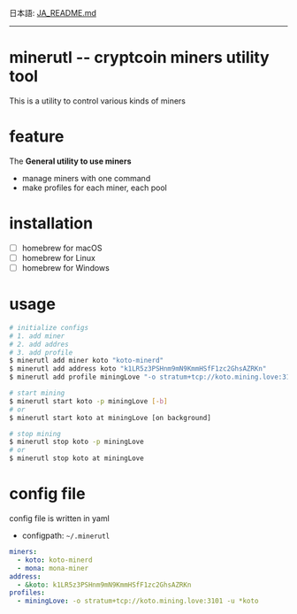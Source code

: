 日本語: [JA_README.md](JA_README.md)

---

# minerutl -- cryptcoin miners utility tool

This is a utility to control various kinds of miners

# feature

  The **General utility to use miners**

  - manage miners with one command
  - make profiles for each miner, each pool

# installation

  - [ ] homebrew for macOS
  - [ ] homebrew for Linux
  - [ ] homebrew for Windows

# usage


  ```bash
  # initialize configs
  # 1. add miner
  # 2. add addres
  # 3. add profile
  $ minerutl add miner koto "koto-minerd"
  $ minerutl add address koto "k1LR5z3PSHnm9mN9KmmHSfF1zc2GhsAZRKn"
  $ minerutl add profile miningLove "-o stratum+tcp://koto.mining.love:3101 -u <koto/address>"

  # start mining
  $ minerutl start koto -p miningLove [-b]
  # or
  $ minerutl start koto at miningLove [on background]

  # stop mining
  $ minerutl stop koto -p miningLove
  # or
  $ minerutl stop koto at miningLove
  ```

# config file

  config file is written in yaml

  - configpath: `~/.minerutl`

  ```yaml
  miners:
    - koto: koto-minerd
    - mona: mona-miner
  address:
    - &koto: k1LR5z3PSHnm9mN9KmmHSfF1zc2GhsAZRKn
  profiles:
    - miningLove: -o stratum+tcp://koto.mining.love:3101 -u *koto
  ```
